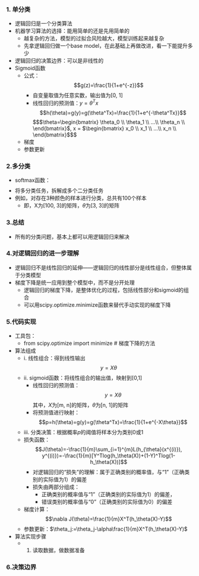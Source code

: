 ### 1. 单分类
- 逻辑回归是一个分类算法
- 机器学习算法的选择：能用简单的还是先用简单的
  - 越复杂的方法，模型的过拟合风险越大，模型训练起来越复杂
  - 先拿逻辑回归做一个base model，在此基础上再做改进，看一下能提升多少
- 逻辑回归的决策边界：可以是非线性的
- Sigmoid函数
  - 公式：$$g(z)=\frac{1}{1+e^{-z}}$$
    - 自变量取值为任意实数，输出值为[0, 1]
    - 线性回归的预测值：$y=\theta^Tx$ $$h(\theta)=g(y)=g(\theta^Tx)=\frac{1}{1+e^{-\theta^Tx}}$$ $$$\theta=\begin{bmatrix} \theta_0 \\ \theta_1 \\ ...\\ \theta_n \\ \end{bmatrix}$, x = $\begin{bmatrix} x_0 \\ x_1 \\ ...\\ x_n \\ \end{bmatrix}$$$
  - 梯度
  - 参数更新

### 2.多分类
- softmax函数：$$$$
- 将多分类任务，拆解成多个二分类任务
- 例如，对存在3种颜色的样本进行分类，总共有100个样本
  - 即，X为[100, 3]的矩阵，$\theta$为[3, 3]的矩阵

### 3.总结
- 所有的分类问题，基本上都可以用逻辑回归来解决

### 4.对逻辑回归的进一步理解
- 逻辑回归不是线性回归的延伸——逻辑回归的线性部分是线性组合，但整体属于分类模型
- 梯度下降是统一应用到整个模型中，而不是分开处理
  - 逻辑回归的梯度下降，是整体优化的过程，包括线性部分和sigmoid的组合
  - 可以用scipy.optimize.minimize函数来替代手动实现的梯度下降

### 5.代码实现
- 工具包：
  - from scipy.optimize import minimize # 梯度下降的方法
- 算法组成
  - i. 线性组合：得到线性输出 $$y = X\theta$$
  - ii. sigmoid函数：将线性组合的输出值，映射到[0,1]
    - 线性回归的预测值：$$y=X\theta$$其中，$X$为[m, n]的矩阵，$\theta$为[n, 1]的矩阵
    - 将预测值进行映射：$$p=h(\theta)=g(y)=g(\theta^Tx)=\frac{1}{1+e^{-X\theta}}$$
  - iii. 分类决策：根据概率$p$的阈值将样本分为类别0或1
  - 损失函数：$$J(\theta)=-\frac{1}{m}\sum_{i=1}^{m}L(h_{\theta}(x^{(i)}), y^{(i)})=-\frac{1}{m}[Y^Tlog(h_\theta(X))+(1-Y)^Tlog(1-h_\theta(X))]$$
    - 对逻辑回归的“损失”的理解：属于正确类别的概率值，与“1”（正确类别的实际值为1）的偏差
    - 损失由两部分组成：
      - 正确类别的概率值与“1”（正确类别的实际值为1）的偏差，
      - 错误类别的概率值与“0”（正确类别的实际值为0）的偏差
  - 梯度计算：$$\nabla J(\theta)=\frac{1}{m}X^T(h_\theta(X)-Y)$$
  - 参数更新：$\theta_j:=\theta_j-\alpha\frac{1}{m}X^T(h_\theta(X)-Y)$
- 算法实现步骤
  - 1. 读取数据，做数据准备

### 6.决策边界

